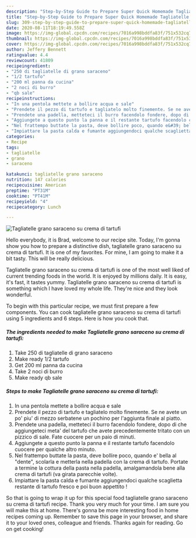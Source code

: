 ```yaml
---
description: "Step-by-Step Guide to Prepare Super Quick Homemade Tagliatelle grano saraceno su crema di tartufi"
title: "Step-by-Step Guide to Prepare Super Quick Homemade Tagliatelle grano saraceno su crema di tartufi"
slug: 309-step-by-step-guide-to-prepare-super-quick-homemade-tagliatelle-grano-saraceno-su-crema-di-tartufi
date: 2020-08-11T18:19:49.558Z
image: https://img-global.cpcdn.com/recipes/7016a998bddfa83f/751x532cq70/tagliatelle-grano-saraceno-su-crema-di-tartufi-recipe-main-photo.jpg
thumbnail: https://img-global.cpcdn.com/recipes/7016a998bddfa83f/751x532cq70/tagliatelle-grano-saraceno-su-crema-di-tartufi-recipe-main-photo.jpg
cover: https://img-global.cpcdn.com/recipes/7016a998bddfa83f/751x532cq70/tagliatelle-grano-saraceno-su-crema-di-tartufi-recipe-main-photo.jpg
author: Jeffery Bennett
ratingvalue: 4.4
reviewcount: 41809
recipeingredient:
- "250 di tagliatelle di grano saraceno"
- "1/2 tartufo"
- "200 ml panna da cucina"
- "2 noci di burro"
- "qb sale"
recipeinstructions:
- "In una pentola mettete a bollire acqua e sale"
- "Prendete il pezzo di tartufo e tagliatelo molto finemente. Se ne avete un po&#39; piu&#39; di mezzo serbatene un pochino per l&#39;aggiunta finale al piatto."
- "Prendete una padella, metteteci il burro facendolo fondere, dopo di che aggiungeteci meta&#39; del tartufo che avete precedentemente tritato con un pizzico di sale. Fate cuocere per un paio di minuti."
- "Aggiungete a questo punto la panna e il restante tartufo facendolo cuocere per qualche altro minuto."
- "Nel frattempo buttate la pasta, deve bollire poco, quando e&#39; bella al &#34;dente&#34;, scolarla e metterla nella padella con la crema di tartufo. Portate a termine la cottura della pasta nella padella, amalgamandola bene alla crema di tartufi (va girata parecchie volte)."
- "Impiattare la pasta calda e fumante aggiungendoci qualche scaglietta restante di tartufo fresco e poi buon appettito !"
categories:
- Recipe
tags:
- tagliatelle
- grano
- saraceno

katakunci: tagliatelle grano saraceno 
nutrition: 147 calories
recipecuisine: American
preptime: "PT31M"
cooktime: "PT41M"
recipeyield: "4"
recipecategory: Lunch

---
```



![Tagliatelle grano saraceno su crema di tartufi](https://img-global.cpcdn.com/recipes/7016a998bddfa83f/751x532cq70/tagliatelle-grano-saraceno-su-crema-di-tartufi-recipe-main-photo.jpg)

Hello everybody, it is Brad, welcome to our recipe site. Today, I'm gonna show you how to prepare a distinctive dish, tagliatelle grano saraceno su crema di tartufi. It is one of my favorites. For mine, I am going to make it a bit tasty. This will be really delicious.

Tagliatelle grano saraceno su crema di tartufi is one of the most well liked of current trending foods in the world. It is enjoyed by millions daily. It is easy, it's fast, it tastes yummy. Tagliatelle grano saraceno su crema di tartufi is something which I have loved my whole life. They're nice and they look wonderful.




To begin with this particular recipe, we must first prepare a few components. You can cook tagliatelle grano saraceno su crema di tartufi using 5 ingredients and 6 steps. Here is how you cook that.

<!--inarticleads1-->

##### The ingredients needed to make Tagliatelle grano saraceno su crema di tartufi:

1. Take 250 di tagliatelle di grano saraceno
1. Make ready 1/2 tartufo
1. Get 200 ml panna da cucina
1. Take 2 noci di burro
1. Make ready qb sale




<!--inarticleads2-->

##### Steps to make Tagliatelle grano saraceno su crema di tartufi:

1. In una pentola mettete a bollire acqua e sale
1. Prendete il pezzo di tartufo e tagliatelo molto finemente. Se ne avete un po&#39; piu&#39; di mezzo serbatene un pochino per l&#39;aggiunta finale al piatto.
1. Prendete una padella, metteteci il burro facendolo fondere, dopo di che aggiungeteci meta&#39; del tartufo che avete precedentemente tritato con un pizzico di sale. Fate cuocere per un paio di minuti.
1. Aggiungete a questo punto la panna e il restante tartufo facendolo cuocere per qualche altro minuto.
1. Nel frattempo buttate la pasta, deve bollire poco, quando e&#39; bella al &#34;dente&#34;, scolarla e metterla nella padella con la crema di tartufo. Portate a termine la cottura della pasta nella padella, amalgamandola bene alla crema di tartufi (va girata parecchie volte).
1. Impiattare la pasta calda e fumante aggiungendoci qualche scaglietta restante di tartufo fresco e poi buon appettito !




So that is going to wrap it up for this special food tagliatelle grano saraceno su crema di tartufi recipe. Thank you very much for your time. I am sure you will make this at home. There's gonna be more interesting food in home recipes coming up. Remember to save this page in your browser, and share it to your loved ones, colleague and friends. Thanks again for reading. Go on get cooking!
